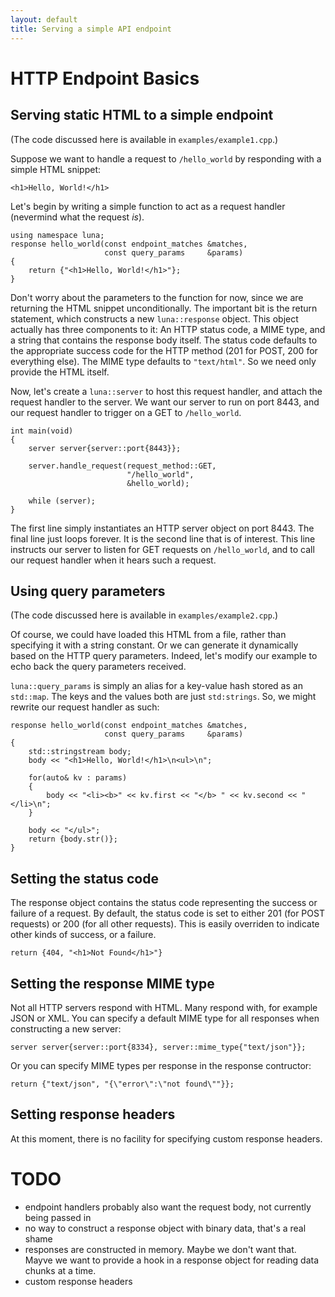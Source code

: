 ```yaml
---
layout: default
title: Serving a simple API endpoint
---
```


# HTTP Endpoint Basics

## Serving static HTML to a simple endpoint

(The code discussed here is available in `examples/example1.cpp`.)

Suppose we want to handle a request to `/hello_world` by responding with a simple HTML snippet:
    
    <h1>Hello, World!</h1>

Let's begin by writing a simple function to act as a request handler (nevermind what the request _is_).
    
    using namespace luna;
    response hello_world(const endpoint_matches &matches, 
                         const query_params     &params)
    {
        return {"<h1>Hello, World!</h1>"};
    }

Don't worry about the parameters to the function for now, since we are returning the HTML snippet unconditionally. The important bit is the return statement, which constructs a new `luna::response` object. This object actually has three components to it: An HTTP status code, a MIME type, and a string that contains the response body itself. The status code defaults to the appropriate success code for the HTTP method (201 for POST, 200 for everything else). The MIME type defaults to `"text/html"`. So we need only provide the HTML itself.

Now, let's create a `luna::server` to host this request handler, and attach the request handler to the server. We want our server to run on port 8443, and our request handler to trigger on a GET to `/hello_world`.

    int main(void)
    {
        server server{server::port{8443}};

        server.handle_request(request_method::GET,
                              "/hello_world",
                              &hello_world);

        while (server);
    }

The first line simply instantiates an HTTP server object on port 8443. The final line just loops forever. It is the second line that is of interest. This line instructs our server to listen for GET requests on `/hello_world`, and to call our request handler when it hears such a request.

## Using query parameters

(The code discussed here is available in `examples/example2.cpp`.)

Of course, we could have loaded this HTML from a file, rather than specifying it with a string constant. Or we can generate it dynamically based on the HTTP query parameters. Indeed, let's modify our example to echo back the query parameters received.

`luna::query_params` is simply an alias for a key-value hash stored as an `std::map`. The keys and the values both are just `std:strings`. So, we might rewrite our request handler as such:

    response hello_world(const endpoint_matches &matches,
                         const query_params     &params)
    {
        std::stringstream body;
        body << "<h1>Hello, World!</h1>\n<ul>\n";

        for(auto& kv : params)
        {
            body << "<li><b>" << kv.first << "</b> " << kv.second << "</li>\n";
        }

        body << "</ul>";
        return {body.str()};
    }

## Setting the status code

The response object contains the status code representing the success or failure of a request. By default, the status code is set to either 201 (for POST requests) or 200 (for all other requests). This is easily overriden to indicate other kinds of success, or a failure.

    return {404, "<h1>Not Found</h1>"}

## Setting the response MIME type

Not all HTTP servers respond with HTML. Many respond with, for example JSON or XML. You can specify a default MIME type for all responses when constructing a new server:

    server server{server::port{8334}, server::mime_type{"text/json"}};

Or you can specify MIME types per response in the response contructor:

    return {"text/json", "{\"error\":\"not found\""}};

## Setting response headers

At this moment, there is no facility for specifying custom response headers.


# TODO 
- endpoint handlers probably also want the request body, not currently being passed in
- no way to construct a response object with binary data, that's a real shame
- responses are constructed in memory. Maybe we don't want that. Mayve we want to provide a hook in a response object for reading data chunks at a time.
- custom response headers